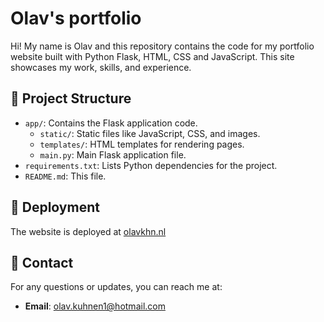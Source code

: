 # Olav's portfolio

Hi! My name is Olav and this repository contains the code for my portfolio website built with Python Flask, HTML, CSS and JavaScript. This site showcases my work, skills, and experience.

## 📂 Project Structure

- `app/`: Contains the Flask application code.
  - `static/`: Static files like JavaScript, CSS, and images.
  - `templates/`: HTML templates for rendering pages.
  - `main.py`: Main Flask application file.
- `requirements.txt`: Lists Python dependencies for the project.
- `README.md`: This file.

## 🚀 Deployment

The website is deployed at [olavkhn.nl](http://85.10.140.87:99) 

## 📧 Contact

For any questions or updates, you can reach me at:

- **Email**: olav.kuhnen1@hotmail.com
